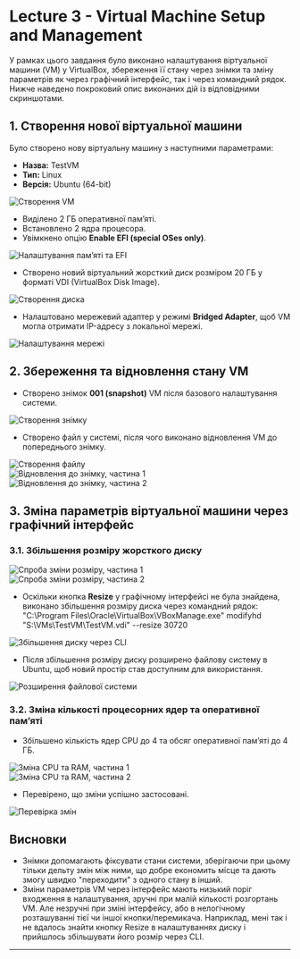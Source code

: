 # Lecture 3 - Virtual Machine Setup and Management

У рамках цього завдання було виконано налаштування віртуальної машини (VM) у VirtualBox, збереження її стану через знімки та зміну параметрів як через графічний інтерфейс, так і через командний рядок. Нижче наведено покроковий опис виконаних дій із відповідними скриншотами.

## 1. Створення нової віртуальної машини

Було створено нову віртуальну машину з наступними параметрами:
- **Назва:** TestVM
- **Тип:** Linux
- **Версія:** Ubuntu (64-bit)

![Створення VM](001.jpg)

- Виділено 2 ГБ оперативної пам’яті.
- Встановлено 2 ядра процесора.
- Увімкнено опцію **Enable EFI (special OSes only)**.

![Налаштування пам’яті та EFI](002.jpg)

- Створено новий віртуальний жорсткий диск розміром 20 ГБ у форматі VDI (VirtualBox Disk Image).

![Створення диска](003.jpg)

- Налаштовано мережевий адаптер у режимі **Bridged Adapter**, щоб VM могла отримати IP-адресу з локальної мережі.

![Налаштування мережі](004.jpg)

## 2. Збереження та відновлення стану VM

- Створено знімок **001 (snapshot)** VM після базового налаштування системи.

![Створення знімку](005.jpg)

- Створено файл у системі, після чого виконано відновлення VM до попереднього знімку.

![Створення файлу](006.jpg)  
![Відновлення до знімку, частина 1](007.jpg)  
![Відновлення до знімку, частина 2](008.jpg)

## 3. Зміна параметрів віртуальної машини через графічний інтерфейс

### 3.1. Збільшення розміру жорсткого диску

![Спроба зміни розміру, частина 1](009.jpg)  
![Спроба зміни розміру, частина 2](010.jpg)

- Оскільки кнопка **Resize** у графічному інтерфейсі не була знайдена, виконано збільшення розміру диска через командний рядок:
"C:\Program Files\Oracle\VirtualBox\VBoxManage.exe" modifyhd "S:\VMs\TestVM\TestVM.vdi" --resize 30720


![Збільшення диску через CLI](011.jpg)

- Після збільшення розміру диску розширено файлову систему в Ubuntu, щоб новий простір став доступним для використання.

![Розширення файлової системи](012.jpg)

### 3.2. Зміна кількості процесорних ядер та оперативної пам’яті
- Збільшено кількість ядер CPU до 4 та обсяг оперативної пам’яті до 4 ГБ.

![Зміна CPU та RAM, частина 1](013.jpg)  
![Зміна CPU та RAM, частина 2](014.jpg)

- Перевірено, що зміни успішно застосовані.

![Перевірка змін](015.jpg)

## Висновки

- Знімки допомагають фіксувати стани системи, зберігаючи при цьому тільки дельту змін між ними, що добре економить місце та дають змогу швидко "переходити" з одного стану в інший.
- Зміни параметрів VM через інтерфейс мають низький поріг входження в налаштування, зручні при малій кількості розгортань VM. Але незручні при зміні інтерфейсу, або в нелогічному розташуванні тієї чи іншої кнопки/перемикача. Наприклад, мені так і не вдалось знайти кнопку Resize в налаштуваннях диску і прийшлось збільшувати його розмір через CLI.


---